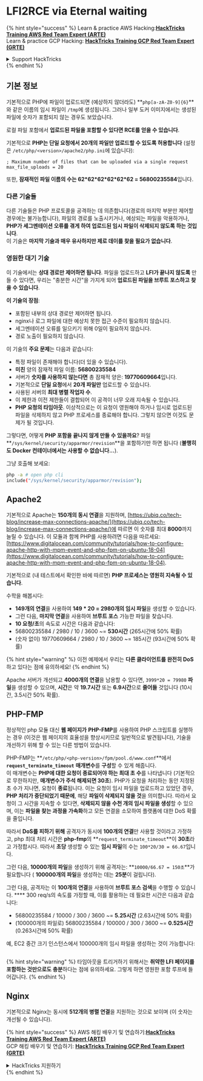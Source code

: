# LFI2RCE via Eternal waiting

{% hint style="success" %}
Learn & practice AWS Hacking:<img src="/.gitbook/assets/arte.png" alt="" data-size="line">[**HackTricks Training AWS Red Team Expert (ARTE)**](https://training.hacktricks.xyz/courses/arte)<img src="/.gitbook/assets/arte.png" alt="" data-size="line">\
Learn & practice GCP Hacking: <img src="/.gitbook/assets/grte.png" alt="" data-size="line">[**HackTricks Training GCP Red Team Expert (GRTE)**<img src="/.gitbook/assets/grte.png" alt="" data-size="line">](https://training.hacktricks.xyz/courses/grte)

<details>

<summary>Support HackTricks</summary>

* Check the [**subscription plans**](https://github.com/sponsors/carlospolop)!
* **Join the** 💬 [**Discord group**](https://discord.gg/hRep4RUj7f) or the [**telegram group**](https://t.me/peass) or **follow** us on **Twitter** 🐦 [**@hacktricks\_live**](https://twitter.com/hacktricks\_live)**.**
* **Share hacking tricks by submitting PRs to the** [**HackTricks**](https://github.com/carlospolop/hacktricks) and [**HackTricks Cloud**](https://github.com/carlospolop/hacktricks-cloud) github repos.

</details>
{% endhint %}

## 기본 정보

기본적으로 PHP에 파일이 업로드되면 (예상하지 않더라도) **`php[a-zA-Z0-9]{6}`**와 같은 이름의 임시 파일이 `/tmp`에 생성됩니다. 그러나 일부 도커 이미지에서는 생성된 파일에 숫자가 포함되지 않는 경우도 보았습니다.

로컬 파일 포함에서 **업로드된 파일을 포함할 수 있다면 RCE를 얻을 수 있습니다**.

기본적으로 **PHP는 단일 요청에서 20개의 파일만 업로드할 수 있도록 허용합니다** (설정은 `/etc/php/<version>/apache2/php.ini`에 있습니다):
```
; Maximum number of files that can be uploaded via a single request
max_file_uploads = 20
```
또한, **잠재적인 파일 이름의 수는 62\*62\*62\*62\*62\*62 = 56800235584**입니다.

### 다른 기술들

다른 기술들은 PHP 프로토콜을 공격하는 데 의존합니다(경로의 마지막 부분만 제어할 경우에는 불가능합니다), 파일의 경로를 노출시키거나, 예상되는 파일을 악용하거나, **PHP가 세그멘테이션 오류를 겪게 하여 업로드된 임시 파일이 삭제되지 않도록 하는 것입니다**.\
이 기술은 **마지막 기술과 매우 유사하지만 제로 데이를 찾을 필요가 없습니다**.

### 영원한 대기 기술

이 기술에서는 **상대 경로만 제어하면 됩니다**. 파일을 업로드하고 **LFI가 끝나지 않도록** 만들 수 있다면, 우리는 "충분한 시간"을 가지게 되어 **업로드된 파일을 브루트 포스하고** **찾을 수 있습니다**.

**이 기술의 장점**:

* 포함된 내부의 상대 경로만 제어하면 됩니다.
* nginx나 로그 파일에 대한 예상치 못한 접근 수준이 필요하지 않습니다.
* 세그멘테이션 오류를 일으키기 위해 0일이 필요하지 않습니다.
* 경로 노출이 필요하지 않습니다.

이 기술의 **주요 문제**는 다음과 같습니다:

* 특정 파일이 존재해야 합니다(더 있을 수 있습니다).
* **미친** 양의 잠재적 파일 이름: **56800235584**
* 서버가 **숫자를 사용하지 않는다면** 총 잠재적 양은: **19770609664**입니다.
* 기본적으로 **단일 요청**에서 **20개 파일만** 업로드할 수 있습니다.
* 사용된 서버의 **최대 병렬 작업자 수**.
* 이 제한과 이전 제한들이 결합되어 이 공격이 너무 오래 지속될 수 있습니다.
* **PHP 요청의 타임아웃**. 이상적으로는 이 요청이 영원해야 하거나 임시로 업로드된 파일을 삭제하지 않고 PHP 프로세스를 종료해야 합니다. 그렇지 않으면 이것도 문제가 될 것입니다.

그렇다면, 어떻게 **PHP 포함을 끝나지 않게 만들 수 있을까요**? 파일 **`/sys/kernel/security/apparmor/revision`**을 포함하기만 하면 됩니다 (**불행히도 Docker 컨테이너에서는 사용할 수 없습니다...**).

그냥 호출해 보세요:
```bash
php -a # open php cli
include("/sys/kernel/security/apparmor/revision");
```
## Apache2

기본적으로 Apache는 **150개의 동시 연결**을 지원하며, [https://ubiq.co/tech-blog/increase-max-connections-apache/](https://ubiq.co/tech-blog/increase-max-connections-apache/)에 따르면 이 숫자를 최대 **8000**까지 늘릴 수 있습니다. 이 모듈과 함께 PHP를 사용하려면 다음을 따르세요: [https://www.digitalocean.com/community/tutorials/how-to-configure-apache-http-with-mpm-event-and-php-fpm-on-ubuntu-18-04](https://www.digitalocean.com/community/tutorials/how-to-configure-apache-http-with-mpm-event-and-php-fpm-on-ubuntu-18-04).

기본적으로 (내 테스트에서 확인한 바에 따르면) **PHP 프로세스는 영원히 지속될 수 있습니다**.

수학을 해봅시다:

* **149개의 연결**을 사용하여 **149 \* 20 = 2980개의 임시 파일**을 생성할 수 있습니다.
* 그런 다음, **마지막 연결**을 사용하여 **브루트 포스** 가능한 파일을 찾습니다.
* **10 요청/초**의 속도로 시간은 다음과 같습니다:
* 56800235584 / 2980 / 10 / 3600 \~= **530시간** (265시간에 50% 확률)
* (숫자 없이) 19770609664 / 2980 / 10 / 3600 \~= 185시간 (93시간에 50% 확률)

{% hint style="warning" %}
이전 예제에서 우리는 **다른 클라이언트를 완전히 DoS**하고 있다는 점에 유의하세요!
{% endhint %}

Apache 서버가 개선되고 **4000개의 연결**을 남용할 수 있다면, `3999*20 = 79980` **파일**을 생성할 수 있으며, **시간**은 약 **19.7시간** 또는 **6.9시간**으로 **줄어들** 것입니다 (10시간, 3.5시간 50% 확률).

## PHP-FMP

정상적인 php 모듈 대신 **웹 페이지가** **PHP-FMP**를 사용하여 PHP 스크립트를 실행하는 경우 (이것은 웹 페이지의 효율성을 향상시키므로 일반적으로 발견됩니다), 기술을 개선하기 위해 할 수 있는 다른 방법이 있습니다.

PHP-FMP는 **`/etc/php/<php-version>/fpm/pool.d/www.conf`**에서 **`request_terminate_timeout`** **매개변수**를 **구성**할 수 있게 해줍니다.\
이 매개변수는 **PHP에 대한 요청이 종료되어야 하는 최대 초 수**를 나타냅니다 (기본적으로 무한하지만, **매개변수가 주석 해제되면 30초**). PHP가 요청을 처리하는 동안 지정된 초 수가 지나면, 요청이 **종료**됩니다. 이는 요청이 임시 파일을 업로드하고 있었던 경우, **PHP 처리가 중단되었기 때문에**, 해당 **파일이 삭제되지 않을 것**을 의미합니다. 따라서 요청이 그 시간을 지속할 수 있다면, **삭제되지 않을 수천 개의 임시 파일을 생성**할 수 있으며, 이는 **파일을 찾는 과정을 가속화**하고 모든 연결을 소모하여 플랫폼에 대한 DoS 확률을 줄입니다.

따라서 **DoS를 피하기 위해** 공격자가 동시에 **100개의 연결**만 사용할 것이라고 가정하고, php 최대 처리 시간은 **php-fmp**의 **`request_terminate_timeout`**이 **30초**라고 가정합시다. 따라서 **초당** 생성할 수 있는 **임시 파일**의 수는 `100*20/30 = 66.67`입니다.

그런 다음, **10000개의 파일**을 생성하기 위해 공격자는: **`10000/66.67 = 150초`**가 필요합니다 ( **100000개의 파일**을 생성하는 데는 **25분**이 걸립니다).

그런 다음, 공격자는 이 **100개의 연결**을 사용하여 **브루트 포스 검색**을 수행할 수 있습니다. \*\*\*\* 300 req/s의 속도를 가정할 때, 이를 활용하는 데 필요한 시간은 다음과 같습니다:

* 56800235584 / 10000 / 300 / 3600 \~= **5.25시간** (2.63시간에 50% 확률)
* (100000개의 파일로) 56800235584 / 100000 / 300 / 3600 \~= **0.525시간** (0.263시간에 50% 확률)

예, EC2 중간 크기 인스턴스에서 100000개의 임시 파일을 생성하는 것이 가능합니다:

<figure><img src="../../.gitbook/assets/image (240).png" alt=""><figcaption></figcaption></figure>

{% hint style="warning" %}
타임아웃을 트리거하기 위해서는 **취약한 LFI 페이지를 포함하는 것만으로도 충분**하다는 점에 유의하세요. 그렇게 하면 영원한 포함 루프에 들어갑니다.
{% endhint %}

## Nginx

기본적으로 Nginx는 동시에 **512개의 병렬 연결**을 지원하는 것으로 보이며 (이 숫자는 개선될 수 있습니다).

{% hint style="success" %}
AWS 해킹 배우기 및 연습하기:<img src="/.gitbook/assets/arte.png" alt="" data-size="line">[**HackTricks Training AWS Red Team Expert (ARTE)**](https://training.hacktricks.xyz/courses/arte)<img src="/.gitbook/assets/arte.png" alt="" data-size="line">\
GCP 해킹 배우기 및 연습하기: <img src="/.gitbook/assets/grte.png" alt="" data-size="line">[**HackTricks Training GCP Red Team Expert (GRTE)**<img src="/.gitbook/assets/grte.png" alt="" data-size="line">](https://training.hacktricks.xyz/courses/grte)

<details>

<summary>HackTricks 지원하기</summary>

* [**구독 계획**](https://github.com/sponsors/carlospolop) 확인하기!
* **💬 [**Discord 그룹**](https://discord.gg/hRep4RUj7f) 또는 [**텔레그램 그룹**](https://t.me/peass)에 참여하거나, **Twitter**에서 **팔로우**하세요 🐦 [**@hacktricks\_live**](https://twitter.com/hacktricks\_live)**.**
* **[**HackTricks**](https://github.com/carlospolop/hacktricks) 및 [**HackTricks Cloud**](https://github.com/carlospolop/hacktricks-cloud) GitHub 리포지토리에 PR을 제출하여 해킹 팁을 공유하세요.**

</details>
{% endhint %}
